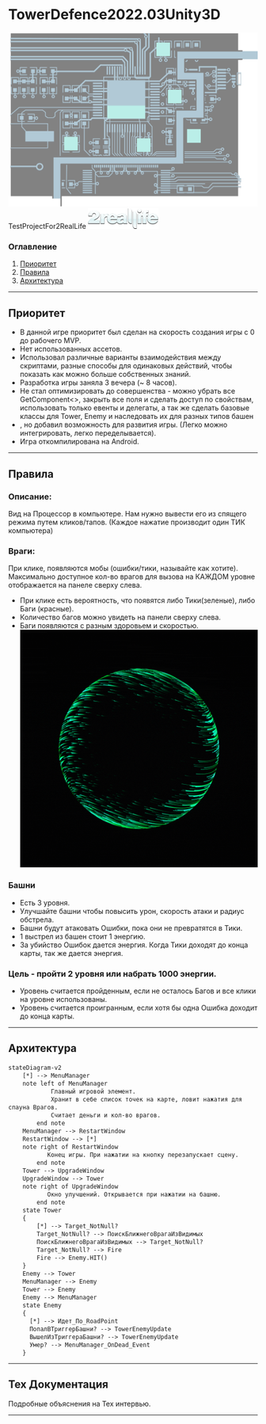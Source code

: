 # TowerDefence2022.03Unity3D
![Logo](./src/Frame291.png)
TestProjectFor2RealLife ![Logo](./src/logo.png)

### Оглавление
1. [Приоритет](#приоритет)
2. [Правила](#правила)
3. [Архитектура](#Архитектура)
____
## Приоритет <a name="приоритет"></a> 
- В данной игре приоритет был сделан на скорость создания игры с 0 до рабочего MVP. 
- Нет использованных ассетов.
- Использовал различные варианты взаимодействия между скриптами, разные способы для одинаковых действий, чтобы показать как можно больше собственных знаний.
- Разработка игры заняла 3 вечера (~ 8 часов).
- Не стал оптимизировать до совершенства - можно убрать все GetComponent<>, закрыть все поля и сделать доступ по свойствам, использовать только евенты и делегаты, а так же сделать базовые классы для Tower, Enemy и наследовать их для разных типов башен
- , но добавил возможность для развития игры. (Легко можно интегрировать, легко переделывается).
- Игра откомпилирована на Android.
____
## Правила <a name="правила"></a> 
### Описание: 
Вид на Процессор в компьютере. Нам нужно вывести его из спящего режима путем кликов/тапов. (Каждое нажатие производит один ТИК компьютера)
### Враги: 
При клике, появляются мобы (ошибки/тики, называйте как хотите). Максимально доступное кол-во врагов для вызова на КАЖДОМ уровне отображается на панеле сверху слева.
- При клике есть вероятность, что появятся либо Тики(зеленые), либо Баги (красные). 
- Количество багов можно увидеть на панели сверху слева.
- Баги появляются с разным здоровьем и скоростью.
![screen-gif](./src/1Kte.gif)
### Башни
- Есть 3 уровня. 
- Улучшайте башни чтобы повысить урон, скорость атаки и радиус обстрела.
- Башни будут атаковать Ошибки, пока они не превратятся в Тики. 
- 1 выстрел из башен стоит 1 энергию. 
- За убийство Ошибок дается энергия. Когда Тики доходят до конца карты, так же дается энергия.

### Цель - пройти 2 уровня или набрать 1000 энергии.
- Уровень считается пройденным, если не осталось Багов и все клики на уровне использованы.
- Уровень считается проигранным, если хотя бы одна Ошибка доходит до конца карты.
____
## Архитектура <a name="Архитектура"></a> 
```mermaid
stateDiagram-v2
    [*] --> MenuManager
    note left of MenuManager
            Главный игровой элемент.
            Хранит в себе список точек на карте, ловит нажатия для спауна Врагов.
            Считает деньги и кол-во врагов.
        end note
    MenuManager --> RestartWindow
    RestartWindow --> [*]
    note right of RestartWindow
           Конец игры. При нажатии на кнопку перезапускает сцену.
        end note
    Tower --> UpgradeWindow
    UpgradeWindow --> Tower
    note right of UpgradeWindow
           Окно улучшений. Открывается при нажатии на башню.
        end note
    state Tower 
    {
        [*] --> Target_NotNull?
        Target_NotNull? --> ПоискБлижнегоВрагаИзВидимых
        ПоискБлижнегоВрагаИзВидимых --> Target_NotNull?
        Target_NotNull? --> Fire
        Fire --> Enemy.HIT()
    }
    Enemy --> Tower
    MenuManager --> Enemy
    Tower --> Enemy
    Enemy --> MenuManager
    state Enemy
    {
      [*] --> Идет_По_RoadPoint
      ПопалВТриггерБашни? --> TowerEnemyUpdate
      ВышелИзТриггераБашни? --> TowerEnemyUpdate
      Умер? --> MenuManager_OnDead_Event
    }
```
____
## Тех Документация
Подробные объяснения на Тех интервью.

____

